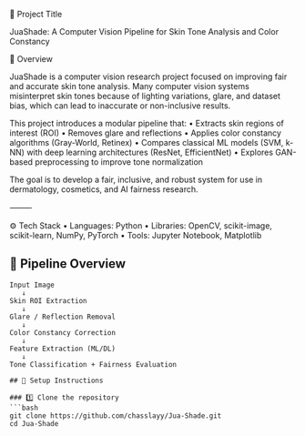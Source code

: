 🧩 Project Title

JuaShade: A Computer Vision Pipeline for Skin Tone Analysis and Color Constancy

🧠 Overview

JuaShade is a computer vision research project focused on improving fair and accurate skin tone analysis.
Many computer vision systems misinterpret skin tones because of lighting variations, glare, and dataset bias, which can lead to inaccurate or non-inclusive results.

This project introduces a modular pipeline that:
	•	Extracts skin regions of interest (ROI)
	•	Removes glare and reflections
	•	Applies color constancy algorithms (Gray-World, Retinex)
	•	Compares classical ML models (SVM, k-NN) with deep learning architectures (ResNet, EfficientNet)
	•	Explores GAN-based preprocessing to improve tone normalization

The goal is to develop a fair, inclusive, and robust system for use in dermatology, cosmetics, and AI fairness research.

⸻

⚙️ Tech Stack
	•	Languages: Python
	•	Libraries: OpenCV, scikit-image, scikit-learn, NumPy, PyTorch
	•	Tools: Jupyter Notebook, Matplotlib

## 🧱 Pipeline Overview  
```text
Input Image
   ↓
Skin ROI Extraction
   ↓
Glare / Reflection Removal
   ↓
Color Constancy Correction
   ↓
Feature Extraction (ML/DL)
   ↓
Tone Classification + Fairness Evaluation

## 🚀 Setup Instructions

### 1️⃣ Clone the repository
```bash
git clone https://github.com/chasslayy/Jua-Shade.git
cd Jua-Shade
